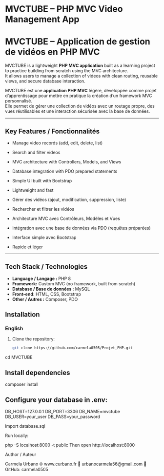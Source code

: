 # MVCTUBE – PHP MVC Video Management App
# MVCTUBE – Application de gestion de vidéos en PHP MVC

MVCTUBE is a lightweight **PHP MVC application** built as a learning project to practice building from scratch using the MVC architecture.  
It allows users to manage a collection of videos with clean routing, reusable views, and secure database interaction.  

MVCTUBE est une **application PHP MVC** légère, développée comme projet d’apprentissage pour mettre en pratique la création d’un framework MVC personnalisé.  
Elle permet de gérer une collection de vidéos avec un routage propre, des vues réutilisables et une interaction sécurisée avec la base de données.  

---

##  Key Features / Fonctionnalités
-  Manage video records (add, edit, delete, list)  
-  Search and filter videos  
-  MVC architecture with Controllers, Models, and Views  
-  Database integration with PDO prepared statements  
-  Simple UI built with Bootstrap  
-  Lightweight and fast  

-  Gérer des vidéos (ajout, modification, suppression, liste)  
-  Rechercher et filtrer les vidéos  
-  Architecture MVC avec Contrôleurs, Modèles et Vues  
-  Intégration avec une base de données via PDO (requêtes préparées)  
-  Interface simple avec Bootstrap  
-  Rapide et léger  

---

##  Tech Stack / Technologies
- **Language / Langage :** PHP 8  
- **Framework:** Custom MVC (no framework, built from scratch)  
- **Database / Base de données :** MySQL  
- **Front-end:** HTML, CSS, Bootstrap  
- **Other / Autres :** Composer, PDO  

##  Installation

### English
1. Clone the repository:
   ```bash
   git clone https://github.com/carmela0505/Projet_PHP.git

 cd MVCTUBE

 ## Install dependencies 
 composer install

 ## Configure your database in .env:

DB_HOST=127.0.0.1
DB_PORT=3306
DB_NAME=mvctube
DB_USER=your_user
DB_PASS=your_password

Import database.sql

Run locally:

php -S localhost:8000 -t public
Then open http://localhost:8000

 Author / Auteur

Carmela Urbano
🌐 www.curbano.fr
📧 urbanocarmela56@gmail.com
💼 GitHub: carmela0505

   
  
